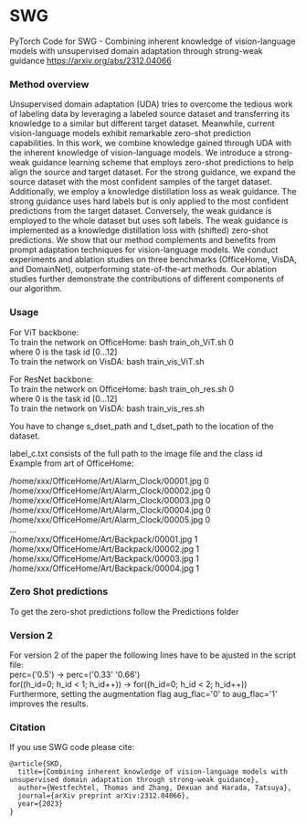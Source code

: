 # SWG
PyTorch Code for SWG - Combining inherent knowledge of vision-language models with unsupervised domain adaptation through strong-weak guidance
https://arxiv.org/abs/2312.04066

### Method overview
Unsupervised domain adaptation (UDA) tries to overcome the tedious work of labeling data by leveraging a labeled source dataset and transferring its knowledge to a similar but different target dataset. Meanwhile, current vision-language models exhibit remarkable zero-shot prediction capabilities. 
In this work, we combine knowledge gained through UDA with the inherent knowledge of vision-language models.
We introduce a strong-weak guidance learning scheme that employs zero-shot predictions to help align the source and target dataset. For the strong guidance, we expand the source dataset with the most confident samples of the target dataset. Additionally, we employ a knowledge distillation loss as weak guidance.
The strong guidance uses hard labels but is only applied to the most confident predictions from the target dataset. Conversely, the weak guidance is employed to the whole dataset but uses soft labels. The weak guidance is implemented as a knowledge distillation loss with (shifted) zero-shot predictions.
We show that our method complements and benefits from prompt adaptation techniques for vision-language models.
We conduct experiments and ablation studies on three benchmarks (OfficeHome, VisDA, and DomainNet), outperforming state-of-the-art methods. Our ablation studies further demonstrate the contributions of different components of our algorithm.

### Usage
For ViT backbone:  
To train the network on OfficeHome: 	bash train_oh_ViT.sh 0  
where 0 is the task id [0...12]  
To train the network on VisDA: 	bash train_vis_ViT.sh  

For ResNet backbone:  
To train the network on OfficeHome: 	bash train_oh_res.sh 0  
where 0 is the task id [0...12]  
To train the network on VisDA: 	bash train_vis_res.sh  

You have to change s_dset_path and t_dset_path to the location of the dataset.  

label_c.txt consists of the full path to the image file and the class id  
Example from art of OfficeHome:  

/home/xxx/OfficeHome/Art/Alarm_Clock/00001.jpg 0  
/home/xxx/OfficeHome/Art/Alarm_Clock/00002.jpg 0  
/home/xxx/OfficeHome/Art/Alarm_Clock/00003.jpg 0  
/home/xxx/OfficeHome/Art/Alarm_Clock/00004.jpg 0  
/home/xxx/OfficeHome/Art/Alarm_Clock/00005.jpg 0  
...  
/home/xxx/OfficeHome/Art/Backpack/00001.jpg 1  
/home/xxx/OfficeHome/Art/Backpack/00002.jpg 1  
/home/xxx/OfficeHome/Art/Backpack/00003.jpg 1  
/home/xxx/OfficeHome/Art/Backpack/00004.jpg 1  

### Zero Shot predictions
To get the zero-shot predictions follow the Predictions folder

### Version 2
For version 2 of the paper the following lines have to be ajusted in the script file:  
perc=('0.5') -> perc=('0.33' '0.66')  
for((h_id=0; h_id < 1; h_id++)) -> for((h_id=0; h_id < 2; h_id++))  
Furthermore, setting the augmentation flag aug_flac='0' to aug_flac='1' improves the results.  

### Citation
If you use SWG code please cite:
```text
@article{SKD,
  title={Combining inherent knowledge of vision-language models with unsupervised domain adaptation through strong-weak guidance},
  author={Westfechtel, Thomas and Zhang, Dexuan and Harada, Tatsuya},
  journal={arXiv preprint arXiv:2312.04066},
  year={2023}
}
```
